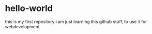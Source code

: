 # hello-world
this is my first repository
i am just learning this github stuff, to use it for webdevelopment
